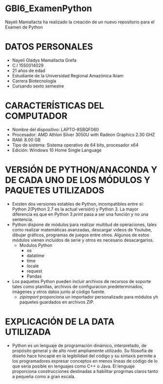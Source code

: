 # GBI6_ExamenPython
Nayeli Mamallacta ha realizado la creación de un nuevo repositorio para el Examen de Python
# DATOS PERSONALES
- Nayeli Gladys Mamallacta Grefa
- C.I 1550014029
- 21 años de edad
- Estudiante de la Universidad Regional Amazónica Ikiam
- Carrera Biotecnología
- Cursando sexto semestre
# CARACTERÍSTICAS DEL COMPUTADOR
- Nombre del dispositivo: LAPTO-8SBQF060
- Procesador: AMD Athlon Silver 3050U with Radeon Graphics 2.30 GHZ
- RAM: 8.00 GB
- Tipo de sistema: Sistema operativo de 64 bits, procesador x64
- Edición: Windows 10 Home Single Language
# VERSIÓN DE PYTHON/ANACONDA Y DE CADA UNO DE LOS MÓDULOS Y PAQUETES UTILIZADOS
- Existen dos versiones estables de Python, incompatibles entre sí: Python 2(Python 2.7 es la actual versión) y Python 3. La mayor diferencia es que en Python 3 *print* pasa a ser una función y no una sentencia.
- Python dispone de módulos para realizar multitud de operaciones, tales como realizar matemáticas avanzadas, descargar videos de Youtube, dibujar gráficos, programas de juegos entre otros. Algunos de estos módulos vienen incluidos de serie y otros es necesario desacargarlos.
  - Modulos Python 
    - os
    - datatime
    - time
    - locale
    - request
    - Pandas
- Los paquetes Python pueden incluir archivos de recursos de soporte tales como planillas, archivos de configuracion predeterminados, imágenes y otros datos junto al código fuente.
    - *zipimport* proporciona un importador personalizado para módulos yh paquetes guardados en archivos ZIP.
# EXPLICACIÓN DE LA DATA UTILIZADA
- Python es un lenguaje de programación dinámico, interpretado, de propósito general y de alto nivel ampliamente utilizado. Su filosofía de diseño hace hincapié en la legibilidad del código y su sintaxis permite a los programadores expresar conceptos en menos líneas de código de lo que sería posible en lenguajes como C++ o Java. El lenguaje proporciona construcciones destinadas a habilitar progrmas claros tanto a pequeña como a gran escala.
